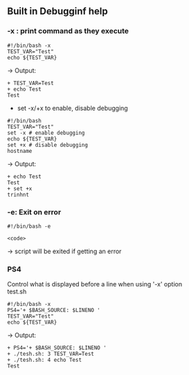 ## Built in Debugginf help

### -x : print command as they execute
```
#!/bin/bash -x
TEST_VAR="Test"
echo ${TEST_VAR}
```
-> Output:
``` 
+ TEST_VAR=Test  
+ echo Test  
Test
```

- set -x/+x to enable, disable debugging
```
#!/bin/bash
TEST_VAR="Test"
set -x # enable debugging
echo ${TEST_VAR}
set +x # disable debugging
hostname
```
-> Output:
``` 
+ echo Test  
Test
+ set +x
trinhnt
```

### -e: Exit on error
```
#!/bin/bash -e

<code>
```
-> script will be exited if getting an error

### PS4
Control what is displayed before a line when using '-x' option  
test.sh
```
#!/bin/bash -x
PS4='+ $BASH_SOURCE: $LINENO '
TEST_VAR="Test"
echo ${TEST_VAR}
```
-> Output:
``` 
+ PS4='+ $BASH_SOURCE: $LINENO '
+ ./tesh.sh: 3 TEST_VAR=Test
+ ./tesh.sh: 4 echo Test
Test
```